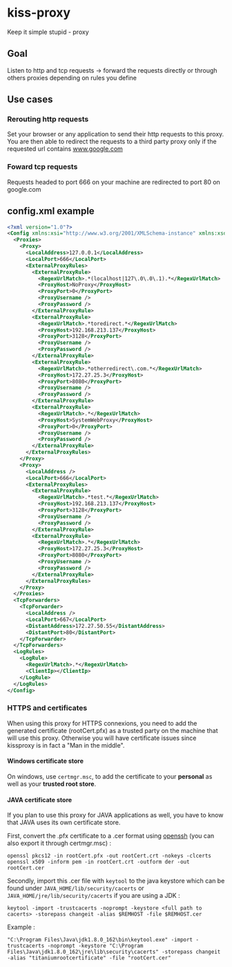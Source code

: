 # kiss-proxy

Keep it simple stupid - proxy

## Goal

Listen to http and tcp requests -> forward the requests directly or through others proxies depending on rules you define

## Use cases

### Rerouting http requests

Set your browser or any application to send their http requests to this proxy. You are then able to redirect the requests to a third party proxy only if the requested url contains www.google.com

### Foward tcp requests

Requests headed to port 666 on your machine are redirected to port 80 on google.com

## config.xml example

```xml
<?xml version="1.0"?>
<Config xmlns:xsi="http://www.w3.org/2001/XMLSchema-instance" xmlns:xsd="http://www.w3.org/2001/XMLSchema">
  <Proxies>
    <Proxy>
      <LocalAddress>127.0.0.1</LocalAddress>
      <LocalPort>666</LocalPort>
      <ExternalProxyRules>
        <ExternalProxyRule>
          <RegexUrlMatch>.*(localhost|127\.0\.0\.1).*</RegexUrlMatch>
          <ProxyHost>NoProxy</ProxyHost>
          <ProxyPort>0</ProxyPort>
          <ProxyUsername />
          <ProxyPassword />
        </ExternalProxyRule>
        <ExternalProxyRule>
          <RegexUrlMatch>.*toredirect.*</RegexUrlMatch>
          <ProxyHost>192.168.213.137</ProxyHost>
          <ProxyPort>3128</ProxyPort>
          <ProxyUsername />
          <ProxyPassword />
        </ExternalProxyRule>
        <ExternalProxyRule>
          <RegexUrlMatch>.*otherredirect\.com.*</RegexUrlMatch>
          <ProxyHost>172.27.25.3</ProxyHost>
          <ProxyPort>8080</ProxyPort>
          <ProxyUsername />
          <ProxyPassword />
        </ExternalProxyRule>
        <ExternalProxyRule>
          <RegexUrlMatch>.*</RegexUrlMatch>
          <ProxyHost>SystemWebProxy</ProxyHost>
          <ProxyPort>0</ProxyPort>
          <ProxyUsername />
          <ProxyPassword />
        </ExternalProxyRule>
      </ExternalProxyRules>
    </Proxy>
    <Proxy>
      <LocalAddress />
      <LocalPort>666</LocalPort>
      <ExternalProxyRules>
        <ExternalProxyRule>
          <RegexUrlMatch>.*test.*</RegexUrlMatch>
          <ProxyHost>192.168.213.137</ProxyHost>
          <ProxyPort>3128</ProxyPort>
          <ProxyUsername />
          <ProxyPassword />
        </ExternalProxyRule>
        <ExternalProxyRule>
          <RegexUrlMatch>.*</RegexUrlMatch>
          <ProxyHost>172.27.25.3</ProxyHost>
          <ProxyPort>8080</ProxyPort>
          <ProxyUsername />
          <ProxyPassword />
        </ExternalProxyRule>
      </ExternalProxyRules>
    </Proxy>
  </Proxies>
  <TcpForwarders>
    <TcpForwarder>
      <LocalAddress />
      <LocalPort>667</LocalPort>
      <DistantAddress>172.27.50.55</DistantAddress>
      <DistantPort>80</DistantPort>
    </TcpForwarder>
  </TcpForwarders>
  <LogRules>
    <LogRule>
      <RegexUrlMatch>.*</RegexUrlMatch>
      <ClientIp></ClientIp>
    </LogRule>
  </LogRules>
</Config>
```

### HTTPS and certificates

When using this proxy for HTTPS connexions, you need to add the generated certificate (rootCert.pfx) as a trusted party on the machine that will use this proxy.
Otherwise you will have certificate issues since kissproxy is in fact a "Man in the middle".

#### Windows certificate store

On windows, use `certmgr.msc`, to add the certificate to your **personal** as well as your **trusted root store**.

#### JAVA certificate store

If you plan to use this proxy for JAVA applications as well, you have to know that JAVA uses its own certificate store.

First, convert the .pfx certificate to a .cer format using [openssh](https://www.openssh.com/) (you can also export it through certmgr.msc) :

```
openssl pkcs12 -in rootCert.pfx -out rootCert.crt -nokeys -clcerts
openssl x509 -inform pem -in rootCert.crt -outform der -out rootCert.cer
```

Secondly, import this .cer file with `keytool` to the java keystore which can be found under `JAVA_HOME/lib/security/cacerts` or `JAVA_HOME/jre/lib/security/cacerts` if you are using a JDK :

```
keytool -import -trustcacerts -noprompt -keystore <full path to cacerts> -storepass changeit -alias $REMHOST -file $REMHOST.cer
```

Example :

```
"C:\Program Files\Java\jdk1.8.0_162\bin\keytool.exe" -import -trustcacerts -noprompt -keystore "C:\Program Files\Java\jdk1.8.0_162\jre\lib\security\cacerts" -storepass changeit -alias "titaniumrootcertificate" -file "rootCert.cer"
```
